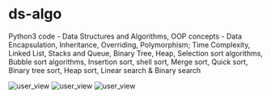 # ds-algo
Python3 code - Data Structures and Algorithms, OOP concepts - Data Encapsulation, Inheritance, Overriding, Polymorphism; Time Complexity, Linked List, Stacks and Queue, Binary Tree, Heap, Selection sort algorithms, Bubble sort algorithms, Insertion sort, shell sort, Merge sort, Quick sort, Binary tree sort, Heap sort, Linear search &amp; Binary search


![user_view](/img/1.png)
![user_view](/img/2.png)
![user_view](/img/3.png)

